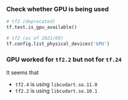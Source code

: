 ### Check whether GPU is being used
```python
# tf2 (deprecated)
tf.test.is_gpu_available()

# tf2 (as of 2021/09)
tf.config.list_physical_devices('GPU')
```


### GPU worked for `tf2.2` but not for `tf.24`
It seems that

- `tf2.4` is using `libcudart.so.11.0`
- `tf2.2` is using `libcudart.so.10.1`
